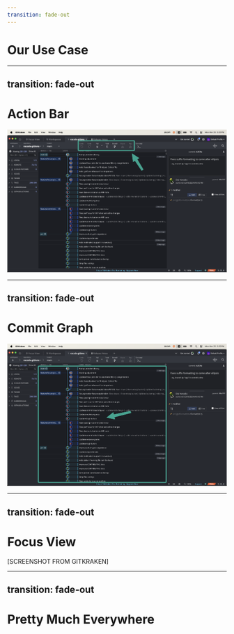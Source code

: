 ```yaml
---
transition: fade-out
---
```


# Our Use Case

---
transition: fade-out
---

# Action Bar

<div class="w-160">
 <img src="/images/gkc-action-bar.png" />
</div>

---
transition: fade-out
---

# Commit Graph

<div class="w-160">
 <img src="/images/gkc-commit-graph.png" />
</div>

---
transition: fade-out
---

# Focus View

[SCREENSHOT FROM GITKRAKEN]


---
transition: fade-out
---

# Pretty Much Everywhere
